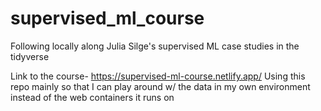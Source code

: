# supervised_ml_course
Following locally along Julia Silge's supervised ML case studies in the tidyverse

Link to the course- https://supervised-ml-course.netlify.app/
Using this repo mainly so that I can play around w/ the data in my own environment instead of the web containers it runs on
